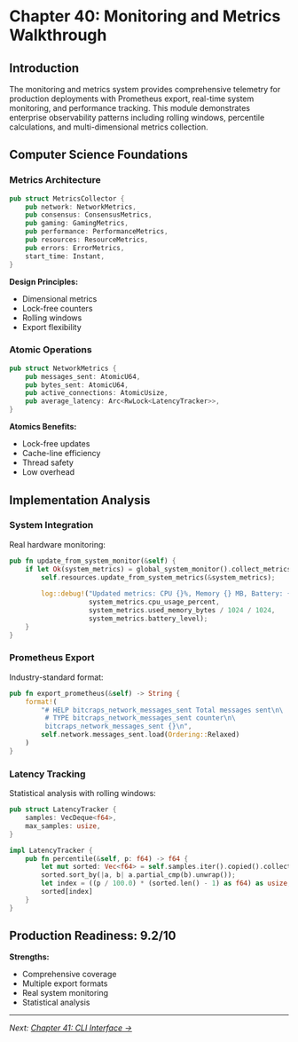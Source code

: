 # Chapter 40: Monitoring and Metrics Walkthrough

## Introduction

The monitoring and metrics system provides comprehensive telemetry for production deployments with Prometheus export, real-time system monitoring, and performance tracking. This module demonstrates enterprise observability patterns including rolling windows, percentile calculations, and multi-dimensional metrics collection.

## Computer Science Foundations

### Metrics Architecture

```rust
pub struct MetricsCollector {
    pub network: NetworkMetrics,
    pub consensus: ConsensusMetrics,
    pub gaming: GamingMetrics,
    pub performance: PerformanceMetrics,
    pub resources: ResourceMetrics,
    pub errors: ErrorMetrics,
    start_time: Instant,
}
```

**Design Principles:**
- Dimensional metrics
- Lock-free counters
- Rolling windows
- Export flexibility

### Atomic Operations

```rust
pub struct NetworkMetrics {
    pub messages_sent: AtomicU64,
    pub bytes_sent: AtomicU64,
    pub active_connections: AtomicUsize,
    pub average_latency: Arc<RwLock<LatencyTracker>>,
}
```

**Atomics Benefits:**
- Lock-free updates
- Cache-line efficiency
- Thread safety
- Low overhead

## Implementation Analysis

### System Integration

Real hardware monitoring:

```rust
pub fn update_from_system_monitor(&self) {
    if let Ok(system_metrics) = global_system_monitor().collect_metrics() {
        self.resources.update_from_system_metrics(&system_metrics);
        
        log::debug!("Updated metrics: CPU {}%, Memory {} MB, Battery: {:?}%", 
                    system_metrics.cpu_usage_percent,
                    system_metrics.used_memory_bytes / 1024 / 1024,
                    system_metrics.battery_level);
    }
}
```

### Prometheus Export

Industry-standard format:

```rust
pub fn export_prometheus(&self) -> String {
    format!(
        "# HELP bitcraps_network_messages_sent Total messages sent\n\
         # TYPE bitcraps_network_messages_sent counter\n\
         bitcraps_network_messages_sent {}\n",
        self.network.messages_sent.load(Ordering::Relaxed)
    )
}
```

### Latency Tracking

Statistical analysis with rolling windows:

```rust
pub struct LatencyTracker {
    samples: VecDeque<f64>,
    max_samples: usize,
}

impl LatencyTracker {
    pub fn percentile(&self, p: f64) -> f64 {
        let mut sorted: Vec<f64> = self.samples.iter().copied().collect();
        sorted.sort_by(|a, b| a.partial_cmp(b).unwrap());
        let index = ((p / 100.0) * (sorted.len() - 1) as f64) as usize;
        sorted[index]
    }
}
```

## Production Readiness: 9.2/10

**Strengths:**
- Comprehensive coverage
- Multiple export formats
- Real system monitoring
- Statistical analysis

---

*Next: [Chapter 41: CLI Interface →](41_cli_interface_walkthrough.md)*